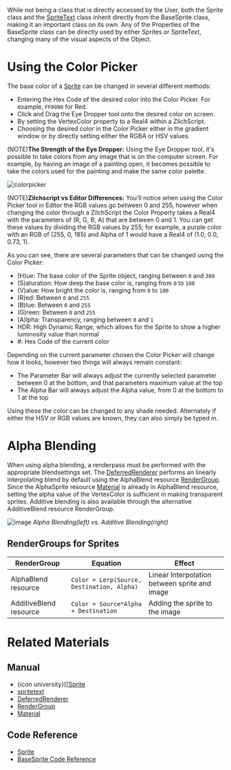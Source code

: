 While not being a class that is directly accessed by the User, both the Sprite class and the [SpriteText](https://github.com/ArendDanielek/ZeroDocsTest/blob/master/zero_editor_documentation/zeromanual/graphics/sprites/spritetext.markdown) class inherit directly from the BaseSprite class, making it an important class on its own. Any of the Properties of the BaseSprite class can be directly used by either Sprites or SpriteText, changing many of the visual aspects of the Object. 

 # Using the Color Picker
The base color of a  [Sprite](https://github.com/ArendDanielek/ZeroDocsTest/blob/master/zero_editor_documentation/code_reference/class_reference/Sprite.markdown)  can be changed in several different methods:

 - Entering the Hex Code of the desired color into the Color Picker. For example, `FF0000` for Red. 
 - Click and Drag the Eye Dropper tool onto the desired color on screen.
 - By setting the VertexColor  property to a Real4 within a ZilchScript.
 - Choosing the desired color in the Color Picker either in the gradient window or by directly setting either the RGBA or HSV values.

(NOTE)**The Strength of the Eye Dropper:**  Using the Eye Dropper tool, it's possible to take colors from any image that is on the computer screen. For example, by having an image of a painting open, it becomes possible to take the colors used for the painting and make the same color palette. 



![colorpicker](https://media.githubusercontent.com/media/zeroengineteam/ZeroFiles/master/doc_files/1160.png)


(NOTE)**Zilchscript vs Editor Differences:**  You'll notice when using the Color Picker tool in Editor the RGB values go between 0 and 255, however when changing the color through a ZilchScript the Color Property takes a Real4  with the parameters of (R, G, B, A) that are between 0 and 1. You can get these values by dividing the RGB values by 255; for example, a purple color with an RGB of (255, 0, 185) and Alpha of 1 would have a Real4 of (1.0, 0.0, 0.73, 1).

As you can see, there are several parameters that can be changed using the Color Picker:

 - (H)ue: The base color of the Sprite object, ranging between `0` and `360`
 - (S)aturation: How deep the base color is, ranging from `0` to `100`
 - (V)alue: How bright the color is, ranging from `0` to `100`
 - (R)ed: Between `0` and `255`
 - (B)lue: Between `0` and `255`
 - (G)reen: Between `0` and `255`
 - (A)lpha: Transparency, ranging between `0` and `1`
 - HDR: High Dynamic Range, which allows for the Sprite to show a higher luminosity value than normal
 - #: Hex Code of the current color

Depending on the current parameter chosen the Color Picker will change how it looks, however two things will always remain constant:

 - The Parameter Bar will always adjust the currently selected parameter between 0 at the bottom, and that parameters maximum value at the top
 - The Alpha Bar will always adjust the Alpha value, from 0 at the bottom to 1 at the top

Using these the color can be changed to any shade needed. Alternately if either the HSV or RGB values are known, they can also simply be typed in. 

 # Alpha Blending
When using alpha blending, a renderpass must be performed with the appropriate blendsettings set.  The [DeferredRenderer](https://github.com/ArendDanielek/ZeroDocsTest/blob/master/zero_editor_documentation/zeromanual/graphics/renderer.markdown) performs an linearly interpolating blend by default using the AlphaBlend resource [RenderGroup](https://github.com/ArendDanielek/ZeroDocsTest/blob/master/zero_editor_documentation/zeromanual/graphics/rendergroups.markdown).  Since the AlphaSprite resource [Material](https://github.com/ArendDanielek/ZeroDocsTest/blob/master/zero_editor_documentation/zeromanual/graphics/materials/materials_overview.markdown) is already in AlphaBlend resource, setting the alpha value of the VertexColor  is sufficient in making transparent sprites.  Additive blending is also available through the alternative AdditiveBlend resource RenderGroup.



![image](https://media.githubusercontent.com/media/zeroengineteam/ZeroFiles/master/doc_files/28541.png) *Alpha Blending(left) vs. Additive Blending(right)*


 ##  RenderGroups for Sprites
| RenderGroup | Equation | Effect |
| -- | -- | -- |
| AlphaBlend resource | `Color = Lerp(Source, Destination, Alpha)` | Linear Interpolation between sprite and image |
| AdditiveBlend resource | `Color = Source*Alpha + Destination` | Adding the sprite to the image |

 # Related Materials
 ## Manual

- {icon university}[[[Sprite](https://github.com/ArendDanielek/ZeroDocsTest/blob/master/zero_editor_documentation/code_reference/class_reference/Sprite.markdown)
- [spritetext](https://github.com/ArendDanielek/ZeroDocsTest/blob/master/zero_editor_documentation/zeromanual/graphics/sprites/spritetext.markdown)
- [DeferredRenderer](https://github.com/ArendDanielek/ZeroDocsTest/blob/master/zero_editor_documentation/zeromanual/graphics/renderer.markdown)
- [RenderGroup](https://github.com/ArendDanielek/ZeroDocsTest/blob/master/zero_editor_documentation/zeromanual/graphics/rendergroups.markdown)
- [Material](https://github.com/ArendDanielek/ZeroDocsTest/blob/master/zero_editor_documentation/zeromanual/graphics/materials/materials_overview.markdown)

 ## Code Reference
- [Sprite](https://github.com/ArendDanielek/ZeroDocsTest/blob/master/zero_editor_documentation/code_reference/class_reference/Sprite.markdown)
- [BaseSprite Code Reference](https://github.com/ArendDanielek/ZeroDocsTest/blob/master/zero_editor_documentation/code_reference/class_reference/basesprite.markdown) 
  
  
  
  
  
  
  

 